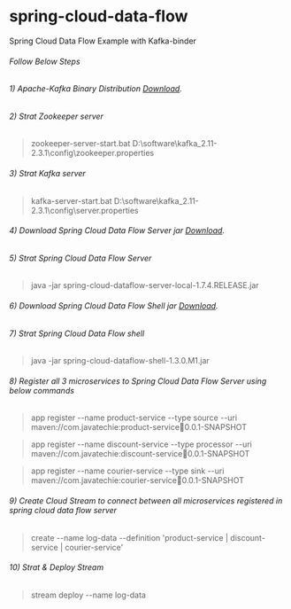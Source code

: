 # spring-cloud-data-flow
Spring Cloud Data Flow Example with Kafka-binder 

###### Follow Below Steps

###### 1) Apache-Kafka Binary Distribution [Download](http://apachemirror.wuchna.com/kafka/2.3.1/kafka_2.11-2.3.1.tgz).

###### 2) Strat Zookeeper server
> zookeeper-server-start.bat D:\software\kafka_2.11-2.3.1\config\zookeeper.properties

###### 3) Strat Kafka server 
> kafka-server-start.bat D:\software\kafka_2.11-2.3.1\config\server.properties

###### 4) Download Spring Cloud Data Flow Server jar [Download](https://repo.spring.io/milestone/org/springframework/cloud/spring-cloud-dataflow-server-local/1.7.4.RELEASE/spring-cloud-dataflow-server-local-1.7.4.RELEASE.jar).

###### 5) Strat Spring Cloud Data Flow Server 
> java -jar spring-cloud-dataflow-server-local-1.7.4.RELEASE.jar

###### 6) Download Spring Cloud Data Flow Shell jar [Download](http://repo.spring.io/milestone/org/springframework/cloud/spring-cloud-dataflow-shell/1.3.0.M1/spring-cloud-dataflow-shell-1.3.0.M1.jar).

###### 7) Strat Spring Cloud Data Flow shell 
> java -jar spring-cloud-dataflow-shell-1.3.0.M1.jar

###### 8) Register all 3 microservices to Spring Cloud Data Flow Server using below commands
> app register --name product-service --type source --uri maven://com.javatechie:product-service:jar:0.0.1-SNAPSHOT

> app register --name discount-service --type processor --uri maven://com.javatechie:discount-service:jar:0.0.1-SNAPSHOT

> app register --name courier-service --type sink --uri maven://com.javatechie:courier-service:jar:0.0.1-SNAPSHOT

###### 9) Create Cloud Stream to connect between all microservices registered in spring cloud data flow server
> create --name log-data --definition 'product-service | discount-service | courier-service'

###### 10) Strat & Deploy Stream 
> stream deploy --name log-data